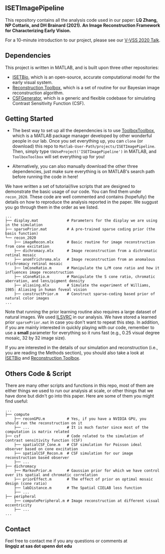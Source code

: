 ## ISETImagePipeline
This repository contains all the analysis code used in our paper: **LQ Zhang, NP Cottaris, and DH Brainard (2021). An Image Reconstruction Framework for Characterizing Early Vision.** 

For a 10-minute introduction to our project, please see our [V-VSS 2020 Talk](https://youtu.be/d5qI0FNCAv4).  

## Dependencies
This project is written in MATLAB, and is built upon three other repositories: 
- [ISETBio](https://github.com/isetbio/isetbio), which is an open-source, accurate computational model for the early visual system.
- [Reconstruction Toolbox](https://github.com/isetbio/ISETPipelineToolbox), which is a set of routine for our Bayesian image reconstruction algorithm.
- [CSFGenerator](https://github.com/isetbio/ISETBioCSFGenerator), which is a generic and flexible codebase for simulating Contrast Sensitivity Function (CSF).

## Getting Started
- The best way to set up all the dependencies is to use [ToolboxToolbox](https://github.com/ToolboxHub/ToolboxToolbox), which is a MATLAB package manager developed by other wonderful people in our lab. Once you set everything up, you can `clone` (or download) this repo to `Matlab-User-Path/projects/ISETImagePipeline`. Then, simply type `tbUseProject('ISETImagePipeline')` in MATLAB, and `ToolboxToolbox` will set everything up for you!

- Alternatively, you can also manually download the other three dependencies, just make sure everything is on MATLAB's search path before running the code in here!

We have written a set of tutorial/live scripts that are designed to demonstrate the basic usage of our code. You can find them under `recon_2020`. These code are well commented and contains (hopefully) the details on how to reproduce the analysis reported in the paper. We suggust you go through them in the order as we listed.

```
...
├── display.mat             # Parameters for the display we are using in the simulation
├── sparsePrior.mat         # A pre-trained sparse coding prior (the basis function)
└── recon_2020
    ├── imageRecon.mlx      # Basic routine for image reconstruction from cone excitation
    ├── dichromacy.mlx      # Image reconstruction from a dichromatic retinal mosaic
    ├── anomTrichroma.mlx   # Image reconstruction from an anomalous trichromacy retinal mosaic
    ├── lmConeRatio.m       # Manipulate the L/M cone ratio and how it influences image reconstruction
    ├── sConeRatio.m        # Manipulate the S cone ratio, chromatic aberration, and lens/pigment density 
    ├── aliasing.mlx        # Simulate the experiment of Williams, 1985: Aliasing in human foveal vision
    ├── constructPrior.m    # Construct sparse-coding based prior of natural color images
...
```

Note that running the prior learning routine also requires a large dataset of natural images. We used [ILSVRC](http://www.image-net.org/challenges/LSVRC/2017/index) in our analysis. We have stored a learned prior `sparsePrior.mat` in case you don't want to repeat this step. In addition, if you are mainly interested in quickly playing with our code, remember to use a **small** parameter for everything so it runs fast (e.g., 0.25 visual degree mosaic, 32 by 32 image size).

If you are interested in the details of our simulation and reconstruction (i.e., you are reading the Methods section), you should also take a look at [ISETBio](https://github.com/isetbio/isetbio) and [Reconstruction Toolbox](https://github.com/isetbio/ISETPipelineToolbox).

## Others Code & Script
There are many other scripts and functions in this repo, most of them are either things we used to run our analysis at scale, or other things that we have done but didn't go into this paper. Here are some of them you might find useful:

```
...
├── compute
    ├── reconGPU.m          # Yes, if you have a NVIDIA GPU, you should run the reconstruction on it
    ├── ...                 # It is much faster since most of the computation is matrix related
├── csf                     # Code related to the simulation of contrast sensitivity function (CSF)
    ├── spatialCSF_Cone.m   # CSF simulation for Poisson ideal observer based on cone excitation 
    ├── spatialCSF_Recon.m  # CSF simulation for our image reconstruction based observer
    ├── ...
├── dichromacy
    ├── MarkovPrior.m       # Gaussian prior for which we have control over its spatial and chromatic correlation
    ├── priorEffect.m       # The effect of prior on optimal mosaic design (cone ratio)  
    ├── labDistance.m       # The Spatial CIELAB loss function
    ├── ...
├── peripheral
    ├── computePeripheral.m # Image reconstruction at different visual eccentricity
    ├── ...
...
```

## Contact
Feel free to contact me if you any questions or comments at   
**lingqiz at sas dot upenn dot edu**
